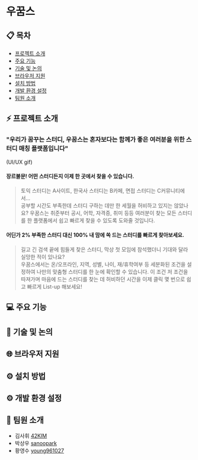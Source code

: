 # 우꿈스
> 

## 📋 목차
- [프로젝트 소개](#프로젝트-소개)  
- [주요 기능](#주요-기능)  
- [기술 및 논의](#기술-및-논의)  
- [브라우저 지원](#브라우저-지원)  
- [설치 방법](#설치-방법)  
- [개발 환경 설정](#개발-환경-설정)  
- [팀원 소개](#팀원-소개)  

## ⚡ 프로젝트 소개
### "우리가 꿈꾸는 스터디, 우꿈스는 혼자보다는 함께가 좋은 여러분을 위한 스터디 매칭 플랫폼입니다"
(UI/UX gif)
#### 장르불문! 어떤 스터디든지 이제 한 곳에서 찾을 수 있습니다.
> 토익 스터디는 A사이트, 한국사 스터디는 B카페, 면접 스터디는 C커뮤니티에서...  
> 공부할 시간도 부족한데 스터디 구하는 데만 한 세월을 허비하고 있지는 않았나요? 우꿈스는 취준부터 공시, 어학, 자격증, 취미 등등 여러분이 찾는 모든 스터디를 한 플랫폼에서 쉽고 빠르게 찾을 수 있도록 도와줄 것입니다.
#### 어딘가 2% 부족한 스터디 대신 100% 내 맘에 쏙 드는 스터디를 빠르게 찾아보세요.
> 길고 긴 검색 끝에 힘들게 찾은 스터디, 막상 첫 모임에 참석했더니 기대와 달라 실망한 적이 있나요?  
> 우꿈스에서는 온/오프라인, 지역, 성별, 나이, 재/휴학여부 등 세분화된 조건을 설정하여 나만의 맞춤형 스터디를 한 눈에 확인할 수 있습니다. 이 조건 저 조건을 따져가며 마음에 드는 스터디를 찾는 데 허비하던 시간을 이제 클릭 몇 번으로 쉽고 빠르게 List-up 해보세요!

## 💻 주요 기능

## 📝 기술 및 논의

## 🌐 브라우저 지원

## ⚙️ 설치 방법

## ⚙️ 개발 환경 설정

## 🤝 팀원 소개
- 김사휘 [42KIM](https://github.com/42KIM)
- 박상우 [sanoopark](https://github.com/sanoopark)
- 황영수 [young961027](https://github.com/young961027)

